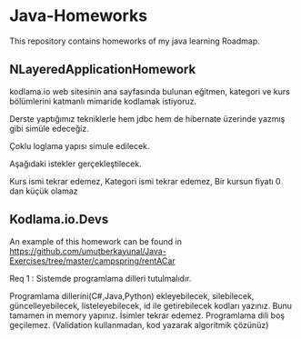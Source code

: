 # Java-Homeworks
This repository contains homeworks of my java learning Roadmap.

## NLayeredApplicationHomework

kodlama.io web sitesinin ana sayfasında bulunan eğitmen, kategori ve kurs bölümlerini katmanlı mimaride kodlamak istiyoruz.

Derste yaptığımız tekniklerle hem jdbc hem de hibernate üzerinde yazmış gibi simüle edeceğiz.

Çoklu loglama yapısı simule edilecek.

Aşağıdaki istekler gerçekleştilecek.

Kurs ismi tekrar edemez, Kategori ismi tekrar edemez, Bir kursun fiyatı 0 dan küçük olamaz

## Kodlama.io.Devs

An example of this homework can be found in https://github.com/umutberkayunal/Java-Exercises/tree/master/campspring/rentACar

Req 1 : Sistemde programlama dilleri tutulmalıdır.

Programlama dillerini(C#,Java,Python) ekleyebilecek, silebilecek, güncelleyebilecek, listeleyebilecek, id ile getirebilecek kodları yazınız. Bunu tamamen in memory yapınız.
İsimler tekrar edemez.
Programlama dili boş geçilemez. (Validation kullanmadan, kod yazarak algoritmik çözünüz)
